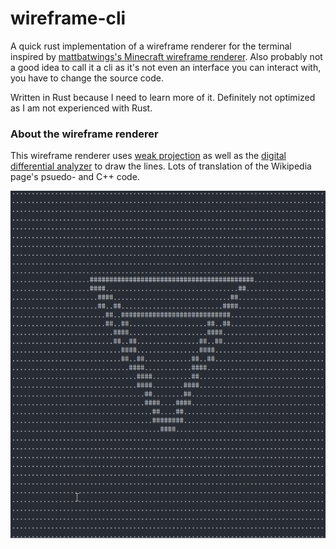 # wireframe-cli
A quick rust implementation of a wireframe renderer for the terminal inspired by [mattbatwings's Minecraft wireframe renderer](https://youtu.be/hFRlnNci3Rs).
Also probably not a good idea to call it a cli as it's not even an interface you can interact with, you have to change the source code.

Written in Rust because I need to learn more of it. Definitely not optimized as I am not experienced with Rust.

### About the wireframe renderer
This wireframe renderer uses [weak projection](https://en.wikipedia.org/wiki/3D_projection#Weak_perspective_projection) as well as the [digital differential analyzer](https://en.wikipedia.org/wiki/Digital_differential_analyzer_(graphics_algorithm)) to draw the lines. Lots of translation of the Wikipedia page's psuedo- and C++ code.

![rotating_square_based_pyramid](./wireframe-cli.gif)